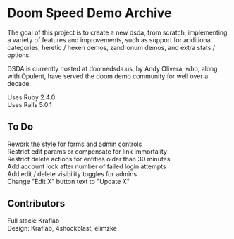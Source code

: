 # Doom Speed Demo Archive

The goal of this project is to create a new dsda, from scratch, implementing
a variety of features and improvements, such as support for additional
categories, heretic / hexen demos, zandronum demos, and extra stats / options.

DSDA is currently hosted at doomedsda.us, by Andy Olivera, who, along with
Opulent, have served the doom demo community for well over a decade.

Uses Ruby  2.4.0  
Uses Rails 5.0.1

## To Do
Rework the style for forms and admin controls  
Restrict edit params or compensate for link immortality  
Restrict delete actions for entities older than 30 minutes  
Add account lock after number of failed login attempts  
Add edit / delete visibility toggles for admins  
Change "Edit X" button text to "Update X"

## Contributors
Full stack: Kraflab  
Design: Kraflab, 4shockblast, elimzke